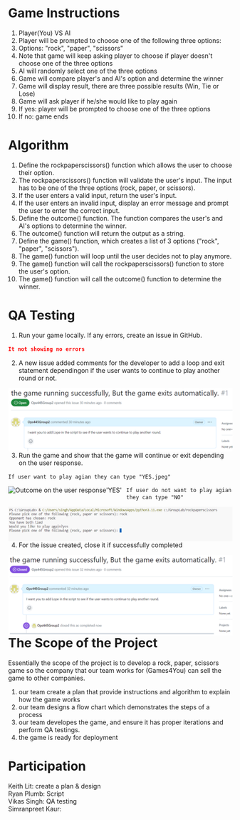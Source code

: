 # Game Instructions
1) Player(You) VS AI <br>
2) Player will be prompted to choose one of the following three options: <br>
3) Options: "rock", "paper", "scissors" <br>
4) Note that game will keep asking player to choose if player doesn't choose one of the three options <br>
5) AI will randomly select one of the three options <br>
6) Game will compare player's and AI's option and determine the winner <br>
7) Game will display result, there are three possible results (Win, Tie or Lose) <br>
8) Game will ask player if he/she would like to play again <br>
9) If yes: player will be prompted to choose one of the three options <br>
10) If no: game ends <br>

# Algorithm
1) Define the rockpaperscissors() function which allows the user to choose their option.<br>
2) The rockpaperscissors() function will validate the user's input. The input has to be one of the three options (rock, paper, or scissors).<br>
3) If the user enters a valid input, return the user's input.<br>
4) If the user enters an invalid input, display an error message and prompt the user to enter the correct input.<br>
5) Define the outcome() function. The function compares the user's and AI's options to determine the winner.<br>
6) The outcome() function will return the output as a string.<br>
7) Define the game() function, which creates a list of 3 options ("rock", "paper", "scissors").<br>
8) The game() function will loop until the user decides not to play anymore.<br>
9) The game() function will call the rockpaperscissors() function to store the user's option.<br>
10) The game() function will call the outcome() function to determine the winner.<br>

# QA Testing
1. Run your game locally. If any errors, create an issue in GitHub.

```json
It not showing no errors
```
2. A new issue added comments for the developer to add a loop and exit statement dependingon if the user wants to continue to play another round or not.

<img src="Issue creted.jpeg"
     alt="Issue creted"
     style="float: left; margin-right: 10px;" />
    

3. Run the game and show that the game will continue or exit depending on the user response.

```
If user want to play agian they can type "YES.jpeg" 
```
<img src="Outcome on the user response'YES'"
     alt="Outcome on the user response'YES'"
     style="float: left; margin-right: 10px;" />

```
If user do not want to play agian they can type "NO" 
```

<img src="Outcome on the user response'NO'.jpeg"
     alt="Outcome on the user response'no'"
     style="float: left; margin-right: 10px;" />


4. For the issue created, close it if successfully completed

<img src="Issue Closed.jpeg"
     alt="Issue Closed"
     style="float: left; margin-right: 10px;" />


# The Scope of the Project
Essentially the scope of the project is to develop a rock, paper, scissors game so the company that our team works for (Games4You) can sell the game to other companies. <br>
1) our team create a plan that provide instructions and algorithm to explain how the game works <br>
2) our team designs a flow chart which demonstrates the steps of a process <br>
3) our team developes the game, and ensure it has proper iterations and perform QA testings. <br>
4) the game is ready for deployment <br>

# Participation
Keith Lit: create a plan & design <br>
Ryan Plumb: Script <br> 
Vikas Singh: QA testing <br>
Simranpreet Kaur: <br>

